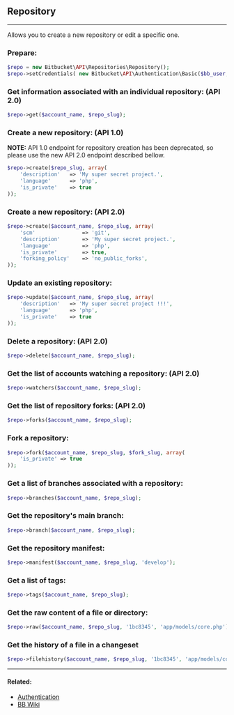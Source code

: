 ## Repository

----
Allows you to create a new repository or edit a specific one.

### Prepare:
```php
$repo = new Bitbucket\API\Repositories\Repository();
$repo->setCredentials( new Bitbucket\API\Authentication\Basic($bb_user, $bb_pass) );
```

### Get information associated with an individual repository: (API 2.0)
```php
$repo->get($account_name, $repo_slug);
```

### Create a new repository: (API 1.0)
**NOTE:** API 1.0 endpoint for repository creation has been deprecated, so please use the new API 2.0 endpoint described bellow.

```php
$repo->create($repo_slug, array(
    'description'   => 'My super secret project.',
    'language'      => 'php',
    'is_private'    => true
));
```

### Create a new repository: (API 2.0)
```php
$repo->create($account_name, $repo_slug, array(
    'scm'               => 'git',
    'description'       => 'My super secret project.',
    'language'          => 'php',
    'is_private'        => true,
    'forking_policy'    => 'no_public_forks',
));
```

### Update an existing repository:
```php
$repo->update($account_name, $repo_slug, array(
    'description'   => 'My super secret project !!!',
    'language'      => 'php',
    'is_private'    => true
));
```

### Delete a repository: (API 2.0)
```php
$repo->delete($account_name, $repo_slug);
```

### Get the list of accounts watching a repository: (API 2.0)
```php
$repo->watchers($account_name, $repo_slug);
```

### Get the list of repository forks: (API 2.0)
```php
$repo->forks($account_name, $repo_slug);
```

### Fork a repository:
```php
$repo->fork($account_name, $repo_slug, $fork_slug, array(
    'is_private' => true
));
```

### Get a list of branches associated with a repository:
```php
$repo->branches($account_name, $repo_slug);
```

### Get the repository's main branch:
```php
$repo->branch($account_name, $repo_slug);
```

### Get the repository manifest:
```php
$repo->manifest($account_name, $repo_slug, 'develop');
```

### Get a list of tags:
```php
$repo->tags($account_name, $repo_slug);
```

### Get the raw content of a file or directory:
```php
$repo->raw($account_name, $repo_slug, '1bc8345', 'app/models/core.php')
```

### Get the history of a file in a changeset
```php
$repo->filehistory($account_name, $repo_slug, '1bc8345', 'app/models/core.php')
```

----

#### Related:
  * [Authentication](../authentication.md)
  * [BB Wiki](https://confluence.atlassian.com/display/BITBUCKET/repository+Resource#repositoryResource-Overview)
